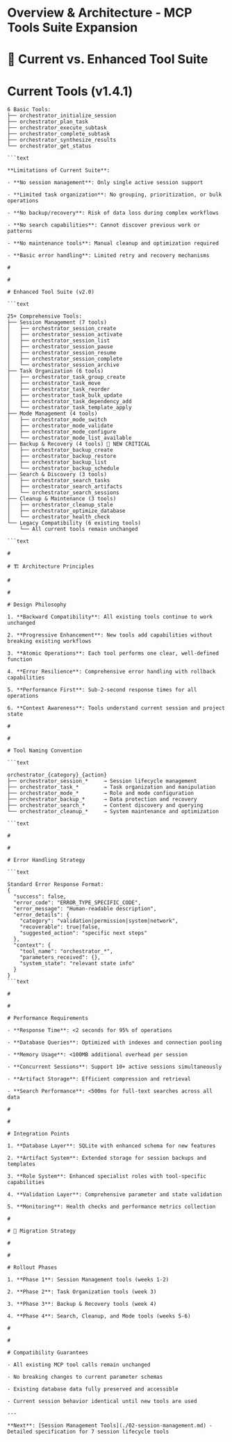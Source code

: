 

# Overview & Architecture - MCP Tools Suite Expansion

#

# 🎯 Current vs. Enhanced Tool Suite

#

#

# Current Tools (v1.4.1)

```text
6 Basic Tools:
├── orchestrator_initialize_session
├── orchestrator_plan_task  
├── orchestrator_execute_subtask
├── orchestrator_complete_subtask
├── orchestrator_synthesize_results
└── orchestrator_get_status

```text

**Limitations of Current Suite**:

- **No session management**: Only single active session support

- **Limited task organization**: No grouping, prioritization, or bulk operations

- **No backup/recovery**: Risk of data loss during complex workflows

- **No search capabilities**: Cannot discover previous work or patterns

- **No maintenance tools**: Manual cleanup and optimization required

- **Basic error handling**: Limited retry and recovery mechanisms

#

#

# Enhanced Tool Suite (v2.0)

```text

25+ Comprehensive Tools:
├── Session Management (7 tools)
│   ├── orchestrator_session_create
│   ├── orchestrator_session_activate
│   ├── orchestrator_session_list
│   ├── orchestrator_session_pause
│   ├── orchestrator_session_resume
│   ├── orchestrator_session_complete
│   └── orchestrator_session_archive
├── Task Organization (6 tools)
│   ├── orchestrator_task_group_create
│   ├── orchestrator_task_move
│   ├── orchestrator_task_reorder
│   ├── orchestrator_task_bulk_update
│   ├── orchestrator_task_dependency_add
│   └── orchestrator_task_template_apply
├── Mode Management (4 tools)
│   ├── orchestrator_mode_switch
│   ├── orchestrator_mode_validate
│   ├── orchestrator_mode_configure
│   └── orchestrator_mode_list_available
├── Backup & Recovery (4 tools) 🚨 NEW CRITICAL
│   ├── orchestrator_backup_create
│   ├── orchestrator_backup_restore
│   ├── orchestrator_backup_list
│   └── orchestrator_backup_schedule
├── Search & Discovery (3 tools)
│   ├── orchestrator_search_tasks
│   ├── orchestrator_search_artifacts
│   └── orchestrator_search_sessions
├── Cleanup & Maintenance (3 tools)
│   ├── orchestrator_cleanup_stale
│   ├── orchestrator_optimize_database
│   └── orchestrator_health_check
└── Legacy Compatibility (6 existing tools)
    └── All current tools remain unchanged

```text

#

# 🏗️ Architecture Principles

#

#

# Design Philosophy

1. **Backward Compatibility**: All existing tools continue to work unchanged

2. **Progressive Enhancement**: New tools add capabilities without breaking existing workflows

3. **Atomic Operations**: Each tool performs one clear, well-defined function

4. **Error Resilience**: Comprehensive error handling with rollback capabilities

5. **Performance First**: Sub-2-second response times for all operations

6. **Context Awareness**: Tools understand current session and project state

#

#

# Tool Naming Convention

```text

orchestrator_{category}_{action}
├── orchestrator_session_*     → Session lifecycle management
├── orchestrator_task_*        → Task organization and manipulation
├── orchestrator_mode_*        → Role and mode configuration
├── orchestrator_backup_*      → Data protection and recovery
├── orchestrator_search_*      → Content discovery and querying
└── orchestrator_cleanup_*     → System maintenance and optimization

```text

#

#

# Error Handling Strategy

```text

Standard Error Response Format:
{
  "success": false,
  "error_code": "ERROR_TYPE_SPECIFIC_CODE",
  "error_message": "Human-readable description",
  "error_details": {
    "category": "validation|permission|system|network",
    "recoverable": true|false,
    "suggested_action": "specific next steps"
  },
  "context": {
    "tool_name": "orchestrator_*",
    "parameters_received": {},
    "system_state": "relevant state info"
  }
}
```text

#

#

# Performance Requirements

- **Response Time**: <2 seconds for 95% of operations

- **Database Queries**: Optimized with indexes and connection pooling

- **Memory Usage**: <100MB additional overhead per session

- **Concurrent Sessions**: Support 10+ active sessions simultaneously

- **Artifact Storage**: Efficient compression and retrieval

- **Search Performance**: <500ms for full-text searches across all data

#

#

# Integration Points

1. **Database Layer**: SQLite with enhanced schema for new features

2. **Artifact System**: Extended storage for session backups and templates

3. **Role System**: Enhanced specialist roles with tool-specific capabilities

4. **Validation Layer**: Comprehensive parameter and state validation

5. **Monitoring**: Health checks and performance metrics collection

#

# 🔄 Migration Strategy

#

#

# Rollout Phases

1. **Phase 1**: Session Management tools (weeks 1-2)

2. **Phase 2**: Task Organization tools (week 3)

3. **Phase 3**: Backup & Recovery tools (week 4)

4. **Phase 4**: Search, Cleanup, and Mode tools (weeks 5-6)

#

#

# Compatibility Guarantees

- All existing MCP tool calls remain unchanged

- No breaking changes to current parameter schemas

- Existing database data fully preserved and accessible

- Current session behavior identical until new tools are used

---

**Next**: [Session Management Tools](./02-session-management.md) - Detailed specification for 7 session lifecycle tools

